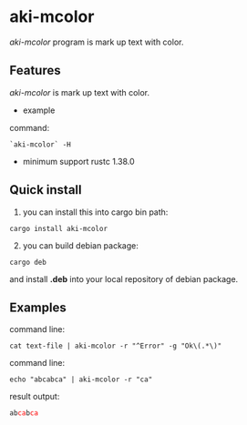 # aki-mcolor

*aki-mcolor* program is mark up text with color.

## Features

*aki-mcolor*  is mark up text with color.

* example

command:
```
`aki-mcolor` -H
```

* minimum support rustc 1.38.0

## Quick install

1. you can install this into cargo bin path:

```
cargo install aki-mcolor
```

2. you can build debian package:

```
cargo deb
```

and install **.deb** into your local repository of debian package.

## Examples

command line:
```
cat text-file | aki-mcolor -r "^Error" -g "Ok\(.*\)"
```

command line:
```text
echo "abcabca" | aki-mcolor -r "ca"
```

result output:

`ab`<span style="color:red;">`ca`</span>`b`<span style="color:red;">`ca`</span>

